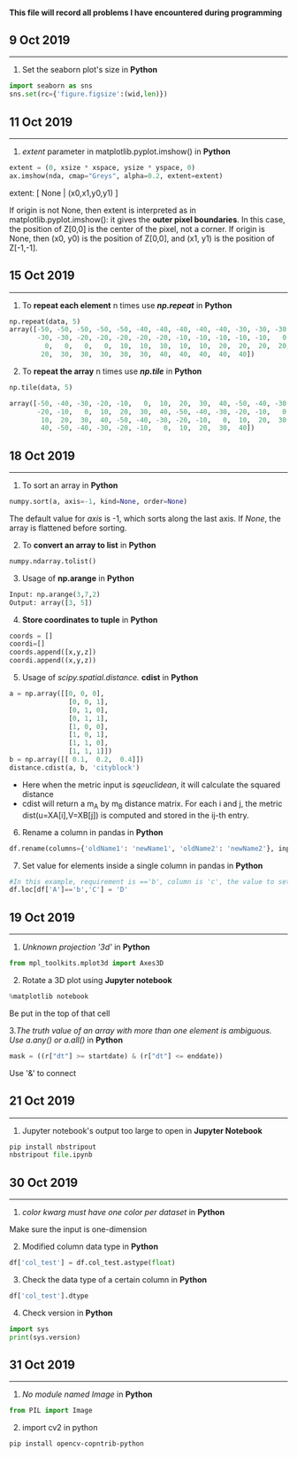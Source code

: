 #### This file will record all problems I have encountered during programming


## 9 Oct 2019
----------
1. Set the seaborn plot's size  in **Python**
```Python
import seaborn as sns
sns.set(rc={'figure.figsize':(wid,len)})
```

## 11 Oct 2019
----------
1. *extent* parameter in matplotlib.pyplot.imshow() in **Python**
```Python
extent = (0, xsize * xspace, ysize * yspace, 0)
ax.imshow(nda, cmap="Greys", alpha=0.2, extent=extent)
```
extent: [ None | (x0,x1,y0,y1) ]

If origin is not None, then extent is interpreted as in matplotlib.pyplot.imshow(): it gives the **outer pixel boundaries**. In this case, the position of Z[0,0] is the center of the pixel, not a corner. If origin is None, then (x0, y0) is the position of Z[0,0], and (x1, y1) is the position of Z[-1,-1].


## 15 Oct 2019
----------
1. To **repeat each element** n times use ***np.repeat*** in **Python**
```Python 
np.repeat(data, 5)
array([-50, -50, -50, -50, -50, -40, -40, -40, -40, -40, -30, -30, -30,
       -30, -30, -20, -20, -20, -20, -20, -10, -10, -10, -10, -10,   0,
         0,   0,   0,   0,  10,  10,  10,  10,  10,  20,  20,  20,  20,
        20,  30,  30,  30,  30,  30,  40,  40,  40,  40,  40])
```
2. To **repeat the array** n times use ***np.tile*** in **Python**
```Python 
np.tile(data, 5)

array([-50, -40, -30, -20, -10,   0,  10,  20,  30,  40, -50, -40, -30,
       -20, -10,   0,  10,  20,  30,  40, -50, -40, -30, -20, -10,   0,
        10,  20,  30,  40, -50, -40, -30, -20, -10,   0,  10,  20,  30,
        40, -50, -40, -30, -20, -10,   0,  10,  20,  30,  40])
```
## 18 Oct 2019
----------
1. To sort an array in **Python**
```Python 
numpy.sort(a, axis=-1, kind=None, order=None)
```
The default value for *axis* is -1, which sorts along the last axis. If *None*, the array is flattened before sorting. 

2. To **convert an array to list** in **Python**
```Python 
numpy.ndarray.tolist()
```

3. Usage of **np.arange** in **Python**
```Python 
Input: np.arange(3,7,2)
Output: array([3, 5])
```

4. **Store coordinates to tuple** in **Python**
```Python
coords = []
coordi=[]
coords.append([x,y,z])
coordi.append((x,y,z))
 ```
5. Usage of *scipy.spatial.distance.* **cdist** in **Python**
```Python 
a = np.array([[0, 0, 0],
               [0, 0, 1],
               [0, 1, 0],
               [0, 1, 1],
               [1, 0, 0],
               [1, 0, 1],
               [1, 1, 0],
               [1, 1, 1]])
b = np.array([[ 0.1,  0.2,  0.4]])
distance.cdist(a, b, 'cityblock')
```
  * Here when the metric input is *sqeuclidean*, it will calculate the squared distance
  * cdist will return a m<sub>A</sub> by m<sub>B</sub> distance matrix. For each i and j, the metric dist(u=XA[i],V=XB[j]) is computed and stored in the ij-th entry.
  
6. Rename a column in pandas in **Python**
```Python 
df.rename(columns={'oldName1': 'newName1', 'oldName2': 'newName2'}, inplace=True)
```
7. Set value for elements inside a single column in pandas in **Python**
```Python 
#In this example, requirement is =='b', column is 'c', the value to set is 'D'
df.loc[df['A']=='b','C'] = 'D'
```
## 19 Oct 2019
----------
1. *Unknown projection '3d'* in **Python**
```Python 
from mpl_toolkits.mplot3d import Axes3D
```
2. Rotate a 3D plot using **Jupyter notebook**
```Python 
%matplotlib notebook
```
Be put in the top of that cell

3.*The truth value of an array with more than one element is ambiguous. Use a.any() or a.all()* in **Python**
```Python 
mask = ((r["dt"] >= startdate) & (r["dt"] <= enddate))
```
Use '&' to connect


## 21 Oct 2019
----------
1. Jupyter notebook's output too large to open in **Jupyter Notebook**
```Python
pip install nbstripout
nbstripout file.ipynb
```
## 30 Oct 2019
----------
1. *color kwarg must have one color per dataset* in **Python**

Make sure the input is one-dimension

2. Modified column data type in **Python**
```Python
df['col_test'] = df.col_test.astype(float)
```
3. Check the data type of a certain column in **Python**
```Python
df['col_test'].dtype
```
4. Check version in **Python**
```Python
import sys
print(sys.version) 
```

## 31 Oct 2019
----------
1. *No module named Image* in **Python**
```Python
from PIL import Image
```
2. import cv2 in python

```Shell
pip install opencv-copntrib-python
```
